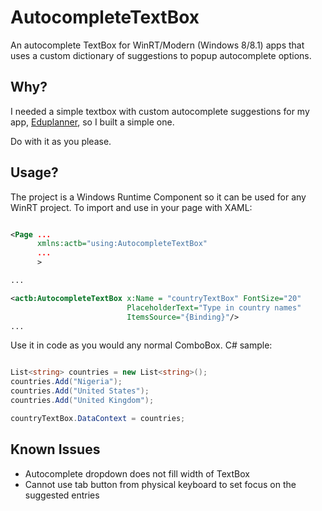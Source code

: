 AutocompleteTextBox
===================

An autocomplete TextBox for WinRT/Modern (Windows 8/8.1) apps that uses a custom dictionary of suggestions to popup autocomplete options.

Why?
----

I needed a simple textbox with custom autocomplete suggestions for my app, [Eduplanner](http://goo.gl/pTODw "Eduplanner WinRT app"), so I built a simple one.

Do with it as you please.

Usage?
------

The project is a Windows Runtime Component so it can be used for any WinRT project. To import and use in your page with XAML:

```xml

<Page ...
      xmlns:actb="using:AutocompleteTextBox"
      ...
      >

...

<actb:AutocompleteTextBox x:Name = "countryTextBox" FontSize="20"
                          PlaceholderText="Type in country names"
                          ItemsSource="{Binding}"/>
...

```

Use it in code as you would any normal ComboBox. C# sample:

```csharp

List<string> countries = new List<string>();
countries.Add("Nigeria");
countries.Add("United States");
countries.Add("United Kingdom");

countryTextBox.DataContext = countries;

```

Known Issues
------------
- Autocomplete dropdown does not fill width of TextBox
- Cannot use tab button from physical keyboard to set focus on the suggested entries


